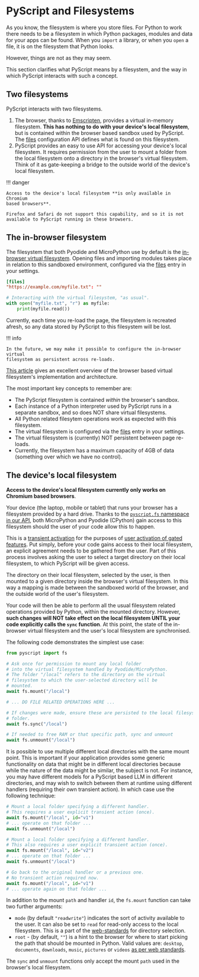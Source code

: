 # PyScript and Filesystems

As you know, the filesystem is where you store files. For Python to work there
needs to be a filesystem in which Python packages, modules and data for your
apps can be found. When you `import` a library, or when you `open` a file, it
is on the filesystem that Python looks.

However, things are not as they may seem.

This section clarifies what PyScript means by a filesystem, and the way in
which PyScript interacts with such a concept.

## Two filesystems

PyScript interacts with two filesystems.

1. The browser, thanks to
   [Emscripten](https://emscripten.org/docs/api_reference/Filesystem-API.html),
   provides a virtual in-memory filesystem. **This has nothing to do with your
   device's local filesystem**, but is contained within the browser based
   sandbox used by PyScript. The [files](../configuration/#files)
   configuration API defines what is found on this filesystem.
2. PyScript provides an easy to use API for accessing your device's local
   filesystem. It requires permission from the user to mount a folder from the
   local filesystem onto a directory in the browser's virtual filesystem. Think
   of it as gate-keeping a bridge to the outside world of the device's local
   filesystem.

!!! danger 

    Access to the device's local filesystem **is only available in Chromium
    based browsers**.

    Firefox and Safari do not support this capability, and so it is not
    available to PyScript running in these browsers.

## The in-browser filesystem

The filesystem that both Pyodide and MicroPython use by default is the
[in-browser virtual filesystem](https://emscripten.org/docs/api_reference/Filesystem-API.html).
Opening files and importing modules takes place in relation to this sandboxed
environment, configured via the [files](../configuration/#files) entry in your
settings.

```toml title="Filesystem configuration via TOML."
[files]
"https://example.com/myfile.txt": ""
```

```python title="Just use the resulting file 'as usual'."
# Interacting with the virtual filesystem, "as usual".
with open("myfile.txt", "r") as myfile:
    print(myfile.read())
```

Currently, each time you re-load the page, the filesystem is recreated afresh,
so any data stored by PyScript to this filesystem will be lost.

!!! info

    In the future, we may make it possible to configure the in-browser virtual
    filesystem as persistent across re-loads.

[This article](https://emscripten.org/docs/porting/files/file_systems_overview.html)
gives an excellent overview of the browser based virtual filesystem's
implementation and architecture.

The most important key concepts to remember are:

* The PyScript filesystem is contained *within* the browser's sandbox.
* Each instance of a Python interpreter used by PyScript runs in a separate
  sandbox, and so does NOT share virtual filesystems.
* All Python related filesytem operations work as expected with this
  filesystem.
* The virtual filesystem is configured via the
  [files](../configuration/#files) entry in your settings.
* The virtual filesystem is (currently) NOT persistent between page re-loads. 
* Currently, the filesystem has a maximum capacity of 4GB of data (something
  over which we have no control).

## The device's local filesystem

**Access to the device's local filesystem currently only works on Chromium
based browsers**.

Your device (the laptop, mobile or tablet) that runs your browser has a
filesystem provided by a hard drive. Thanks to the
[`pyscript.fs` namespace in our API](../../api/#pyscriptfs), both MicroPython
and Pyodide (CPython) gain access to this filesystem should the user of
your code allow this to happen.

This is a [transient activation](https://developer.mozilla.org/en-US/docs/Glossary/Transient_activation)
for the purposes of
[user activation of gated features](https://developer.mozilla.org/en-US/docs/Web/Security/User_activation).
Put simply, before your code gains access to their local filesystem, an
explicit agreement needs to be gathered from the user. Part of this process
involves asking the user to select a target directory on their local
filesystem, to which PyScript will be given access.

The directory on their local filesystem, selected by the user, is then mounted
to a given directory inside the browser's virtual filesystem. In this way a
mapping is made between the sandboxed world of the browser, and the outside
world of the user's filesystem.

Your code will then be able to perform all the usual filesystem related
operations provided by Python, within the mounted directory. However, **such
changes will NOT take effect on the local filesystem UNTIL your code
explicitly calls the `sync` function**. At this point, the state of the
in-browser virtual filesystem and the user's local filesystem are synchronised.

The following code demonstrates the simplest use case:

```python title="The core operations of the pyscript.fs API"
from pyscript import fs

# Ask once for permission to mount any local folder
# into the virtual filesystem handled by Pyodide/MicroPython.
# The folder "/local" refers to the directory on the virtual
# filesystem to which the user-selected directory will be
# mounted.
await fs.mount("/local")

# ... DO FILE RELATED OPERATIONS HERE ...

# If changes were made, ensure these are persisted to the local filesystem's
# folder.
await fs.sync("/local")

# If needed to free RAM or that specific path, sync and unmount
await fs.unmount("/local")
```

It is possible to use multiple different local directories with the same mount
point. This is important if your application provides some generic
functionality on data that might be in different local directories because
while the nature of the data might be similar, the subject is not. For
instance, you may have different models for a PyScript based LLM in different
directories, and may wish to switch between them at runtime using different
handlers (requiring their own transient action). In which case use
the following technique:

```python title="Multiple local directories on the same mount point"
# Mount a local folder specifying a different handler.
# This requires a user explicit transient action (once).
await fs.mount("/local", id="v1")
# ... operate on that folder ...
await fs.unmount("/local")

# Mount a local folder specifying a different handler.
# This also requires a user explicit transient action (once).
await fs.mount("/local", id="v2")
# ... operate on that folder ...
await fs.unmount("/local")

# Go back to the original handler or a previous one.
# No transient action required now.
await fs.mount("/local", id="v1")
# ... operate again on that folder ...
```

In addition to the mount `path` and handler `id`, the `fs.mount` function can
take two further arguments:

* `mode` (by default `"readwrite"`) indicates the sort of activity available to
  the user. It can also be set to `read` for read-only access to the local
  filesystem. This is a part of the
  [web-standards](https://developer.mozilla.org/en-US/docs/Web/API/Window/showDirectoryPicker#mode)
  for directory selection.
* `root` - (by default, `""`) is a hint to the browser for where to start
  picking the path that should be mounted in Python. Valid values are:
  `desktop`, `documents`, `downloads`, `music`, `pictures` or `videos`
  [as per web standards](https://developer.mozilla.org/en-US/docs/Web/API/Window/showDirectoryPicker#startin).

The `sync` and `unmount` functions only accept the mount `path` used in the
browser's local filesystem.
